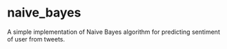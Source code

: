 # naive_bayes
A simple implementation of Naive Bayes algorithm for predicting sentiment of user from tweets.
